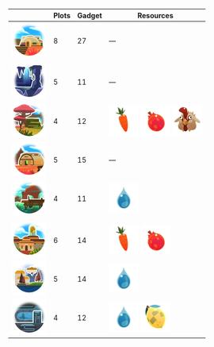 |  | Plots | Gadget | Resources |
| --- | --- | --- | --- |
| ![](Images/Locations/The_Ranch.webp) | 8 | 27 | — |
|  |  |  |  |
| ![](Images/Locations/The_Grotto.webp) | 5 | 11 | — |
| ![](Images/Locations/The_Overgrowth.webp) | 4 | 12 | ![](Images/Resources/Carrot.webp) ![](Images/Resources/Pogo_fruit.webp) ![](Images/Resources/Hen_hen.webp) |
| ![](Images/Locations/The_Lab.webp) | 5 | 15 | — |
| ![](Images/Locations/The_Docks.webp) | 4 | 11 | ![](Images/Resources/Water.webp) |
|  |  |  |  |
| ![](Images/Locations/OgdensRetreat.webp) | 6 | 14 | ![](Images/Resources/Carrot.webp) ![](Images/Resources/Pogo_fruit.webp) |
| ![](Images/Locations/MochiManor.webp) | 5 | 14 | ![](Images/Resources/Water.webp) |
| ![](Images/Locations/ViktorsWorkshop.webp) | 4 | 12 | ![](Images/Resources/Water.webp) ![](Images/Resources/PhaseLemon.webp) |